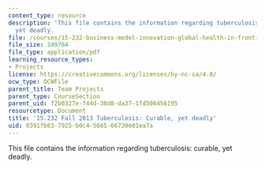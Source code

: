```yaml
---
content_type: resource
description: 'This file contains the information regarding tuberculosis: curable,
  yet deadly.       '
file: /courses/15-232-business-model-innovation-global-health-in-frontier-markets-fall-2013/0391fb837925b0c4566566730e01ea7a_MIT15_232F13_a1_tb_04.pdf
file_size: 249764
file_type: application/pdf
learning_resource_types:
- Projects
license: https://creativecommons.org/licenses/by-nc-sa/4.0/
ocw_type: OCWFile
parent_title: Team Projects
parent_type: CourseSection
parent_uid: f2b0327e-f44d-38d8-da37-1fd506456195
resourcetype: Document
title: '15.232 Fall 2013 Tuberculosis: Curable, yet deadly'
uid: 0391fb83-7925-b0c4-5665-66730e01ea7a
---
```

This file contains the information regarding tuberculosis: curable, yet deadly.       